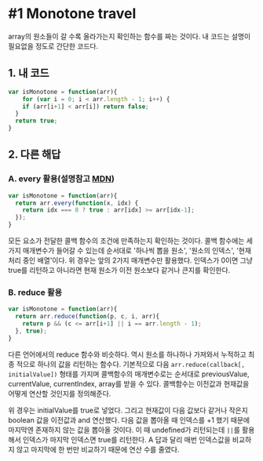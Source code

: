 # #1 Monotone travel

array의 원소들이 갈 수록 올라가는지 확인하는 함수를 짜는 것이다. 내 코드는 설명이 필요없을 정도로 간단한 코드다.

## 1. 내 코드

```js
var isMonotone = function(arr){
    for (var i = 0; i < arr.length - 1; i++) {
    if (arr[i+1] < arr[i]) return false;
  }
  return true;
}
```

## 2. 다른 해답

### A. every 활용(설명참고 [MDN](https://developer.mozilla.org/ko/docs/Web/JavaScript/Reference/Global_Objects/Array/every))

```js
var isMonotone = function(arr){
  return arr.every(function(x, idx) {
    return idx === 0 ? true : arr[idx] >= arr[idx-1];
  });
}
```

모든 요소가 전달한 콜백 함수의 조건에 만족하는지 확인하는 것이다. 콜백 함수에는 세 가지 매개변수가 들어갈 수 있는데 순서대로 '하나씩 뽑을 원소', '원소의 인덱스', '현재 처리 중인 배열'이다. 위 경우는 앞의 2가지 매개변수만 활용했다. 인덱스가 0이면 그냥 true를 리턴하고 아니라면 현재 원소가 이전 원소보다 같거나 큰지를 확인한다.

### B. reduce 활용

```js
var isMonotone = function(arr){
  return arr.reduce(function(p, c, i, arr){
    return p && (c <= arr[i+1] || i == arr.length - 1);
  }, true);
}
```

다른 언어에서의 reduce 함수와 비슷하다. 역시 원소를 하나하나 가져와서 누적하고 최종 적으로 하나의 값을 리턴하는 함수다. 기본적으로 다음 `arr.reduce(callback[, initialValue])` 형태를 가지며 콜백함수의 매개변수로는 순서대로 previousValue, currentValue, currentIndex, array를 받을 수 있다. 콜백함수는 이전값과 현재값을 어떻게 연산할 것인지를 정의해준다.

위 경우는 initialValue를 true로 넣었다. 그리고 현재값이 다음 값보다 같거나 작은지 boolean 값을 이전값과 and 연산했다. 다음 값을 뽑아올 때 인덱스를 +1 했기 때문에 마지막엔 존재하지 않는 값을 뽑아올 것이다. 이 때 undefined가 리턴되는데 `||`를 활용해서 인덱스가 마지막 인덱스면 true를 리턴한다. A 답과 달리 매번 인덱스값을 비교하지 않고 마지막에 한 번만 비교하기 때문에 연산 수를 줄였다.
